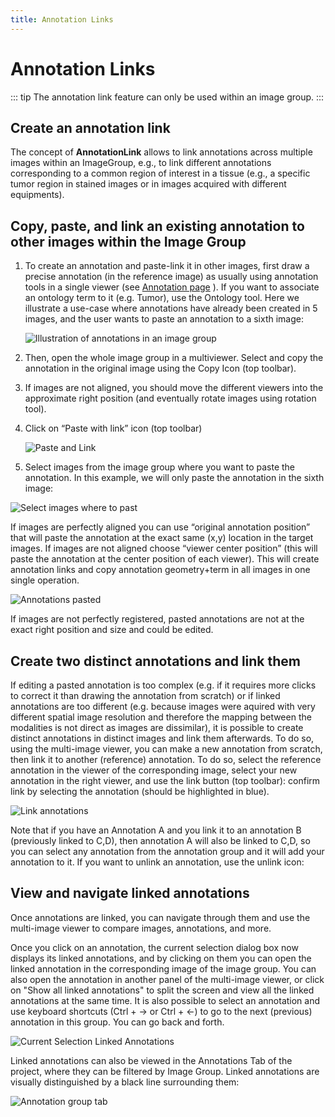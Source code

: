 ```yaml
---
title: Annotation Links
---
```


# Annotation Links

::: tip
The annotation link feature can only be used within an image group.
:::

## Create an annotation link

The concept of **AnnotationLink** allows to link annotations across multiple images within an ImageGroup, e.g., to link different annotations corresponding to a common region of interest in a tissue (e.g., a specific tumor region in stained images or in images acquired with different equipments).

## Copy, paste, and link an existing annotation to other images within the Image Group

1. To create an annotation and paste-link it in other images, first draw a precise annotation (in the reference image) as usually using annotation tools in a single viewer (see [Annotation page](./annotations.md) ). If you want to associate an ontology term to it (e.g. Tumor), use the Ontology tool. Here we illustrate a use-case where annotations have already been created in 5 images, and the user wants to paste an annotation to a sixth image:

   ![Illustration of annotations in an image group](/images/user-guide/annotation-link/multiview-before-add-annotation.png)

2. Then, open the whole image group in a multiviewer. Select and copy the annotation in the original image using the Copy Icon (top toolbar).

3. If images are not aligned, you should move the different viewers into the approximate right position (and eventually rotate images using rotation tool).

4. Click on “Paste with link” icon (top toolbar)

   ![Paste and Link](/images/user-guide/annotation-link/multiview-paste-with-link-icon.png)

5. Select images from the image group where you want to paste the annotation. In this example, we will only paste the annotation in the sixth image:

![Select images where to past](/images/user-guide/annotation-link/multiview-paste-with-link-dialog.png)

If images are perfectly aligned you can use “original annotation position” that will paste the annotation at the exact same (x,y) location in the target images. If images are not aligned choose “viewer center position” (this will paste the annotation at the center position of each viewer). This will create annotation links and copy annotation geometry+term in all images in one single operation.

![Annotations pasted](/images/user-guide/annotation-link/multiview-annotation-pasted.png)

If images are not perfectly registered, pasted annotations are not at the exact right position and size and could be edited.

## Create two distinct annotations and link them

If editing a pasted annotation is too complex (e.g. if it requires more clicks to correct it than drawing the annotation from scratch) or if linked annotations are too different (e.g. because images were aquired with very different spatial image resolution and therefore the mapping between the modalities is not direct as images are dissimilar), it is possible to create distinct annotations in distinct images and link them afterwards. To do so, using the multi-image viewer, you can make a new annotation from scratch, then link it to another (reference) annotation. To do so, select the reference annotation in the viewer of the corresponding image, select your new annotation in the right viewer, and use the link button (top toolbar): confirm link by selecting the annotation (should be highlighted in blue).

![Link annotations](/images/user-guide/annotation-link/link-annotation.png)

Note that if you have an Annotation A and you link it to an annotation B (previously linked to C,D), then annotation A will also be linked to C,D, so you can select any annotation from the annotation group and it will add your annotation to it. If you want to unlink an annotation, use the unlink icon:

## View and navigate linked annotations

Once annotations are linked, you can navigate through them and use the multi-image viewer to compare images, annotations, and more.

Once you click on an annotation, the current selection dialog box now displays its linked annotations, and by clicking on them you can open the linked annotation in the corresponding image of the image group. You can also open the annotation in another panel of the multi-image viewer, or click on "Show all linked annotations" to split the screen and view all the linked annotations at the same time. It is also possible to select an annotation and use keyboard shortcuts (Ctrl + -> or Ctrl + <-) to go to the next (previous) annotation in this group. You can go back and forth.

![Current Selection Linked Annotations](/images/user-guide/annotation-link/current-selection-linked-annotations.png)

Linked annotations can also be viewed in the Annotations Tab of the project, where they can be filtered by Image Group. Linked annotations are visually distinguished by a black line surrounding them:

![Annotation group tab](/images/user-guide/annotation-link/annotation-tab-group.png)
